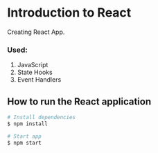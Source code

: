# Introduction to React

Creating React App.

### Used:
1. JavaScript
2. State Hooks
3. Event Handlers

## How to run the React application

```bash
# Install dependencies
$ npm install
```

```bash
# Start app
$ npm start
```
